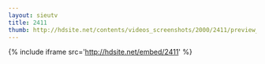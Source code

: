 ```yaml
---
layout: sieutv
title: 2411
thumb: http://hdsite.net/contents/videos_screenshots/2000/2411/preview_360p.mp4.jpg
---
```

{% include iframe src='http://hdsite.net/embed/2411' %}
 
